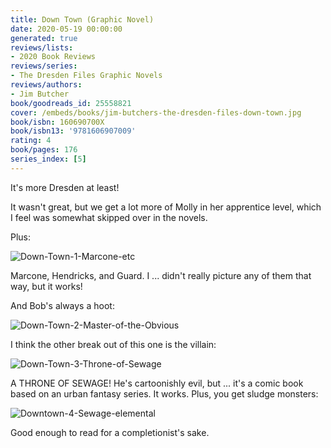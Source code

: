 ```yaml
---
title: Down Town (Graphic Novel)
date: 2020-05-19 00:00:00
generated: true
reviews/lists:
- 2020 Book Reviews
reviews/series:
- The Dresden Files Graphic Novels
reviews/authors:
- Jim Butcher
book/goodreads_id: 25558821
cover: /embeds/books/jim-butchers-the-dresden-files-down-town.jpg
book/isbn: 160690700X
book/isbn13: '9781606907009'
rating: 4
book/pages: 176
series_index: [5]
---
```

It's more Dresden at least!  

It wasn't great, but we get a lot more of Molly in her apprentice level, which I feel was somewhat skipped over in the novels.  

<!--more-->

Plus:  

![Down-Town-1-Marcone-etc](/embeds/books/attachments/down-town-1-marcone-etc.png)  

Marcone, Hendricks, and Guard. I ... didn't really picture any of them that way, but it works!  

And Bob's always a hoot:  

![Down-Town-2-Master-of-the-Obvious](/embeds/books/attachments/down-town-2-master-of-the-obvious.png)  

I think the other break out of this one is the villain:  

![Down-Town-3-Throne-of-Sewage](/embeds/books/attachments/down-town-3-throne-of-sewage.png)  

A THRONE OF SEWAGE! He's cartoonishly evil, but ... it's a comic book based on an urban fantasy series. It works. Plus, you get sludge monsters:  

![Downtown-4-Sewage-elemental](/embeds/books/attachments/downtown-4-sewage-elemental.png)  

Good enough to read for a completionist's sake.